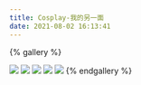```yaml
---
title: Cosplay-我的另一面
date: 2021-08-02 16:13:41
---
```

{% gallery %}

![](https://static.qxazusa.xyz/blog/album/cos/MTXX_20210802084137.jpg)
![](https://static.qxazusa.xyz/blog/album/cos/MTXX_20210802085336_mh1627908331212.jpg)
![](https://static.qxazusa.xyz/blog/album/cos/MTXX_20210802085351-copy.png)
![](https://static.qxazusa.xyz/blog/album/cos/DSC05660.JPG)
![](https://static.qxazusa.xyz/blog/album/cos/DSC05643.jpeg)
{% endgallery %}
